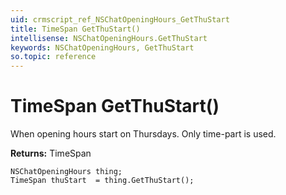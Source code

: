 ```yaml
---
uid: crmscript_ref_NSChatOpeningHours_GetThuStart
title: TimeSpan GetThuStart()
intellisense: NSChatOpeningHours.GetThuStart
keywords: NSChatOpeningHours, GetThuStart
so.topic: reference
---
```


# TimeSpan GetThuStart()

When opening hours start on Thursdays. Only time-part is used.

**Returns:** TimeSpan

```crmscript
NSChatOpeningHours thing;
TimeSpan thuStart  = thing.GetThuStart();
```

